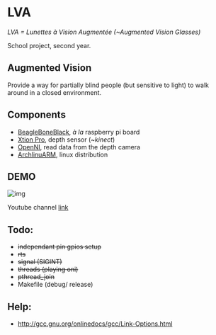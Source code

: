 LVA
===

_LVA = Lunettes à Vision Augmentée (~Augmented Vision Glasses)_

School project, second year.

Augmented Vision
----------------

Provide a way for partially blind people (but sensitive to light) to walk around
in a closed environment.

Components
----------

* [BeagleBoneBlack](http://beagleboard.org/black), _à la_ raspberry pi board
* [Xtion Pro](http://www.asus.com/Multimedia/Xtion_PRO/), depth sensor (~_kinect_)
* [OpenNI](https://github.com/OpenNI/OpenNI), read data from the depth camera
* [ArchlinuARM](http://archlinuxarm.org/), linux distribution

DEMO
----

![img](https://raw.githubusercontent.com/jeanbroid/LVA/master/demo.gif)

Youtube channel [link](https://www.youtube.com/playlist?list=PLQOvkFFH_MHpGyxOkTCT55TL4DnkGuFKl)

Todo:
-----

* ~~independant pin gpios setup~~
* ~~rts~~
* ~~signal (SIGINT)~~
* ~~threads (playing oni)~~
* ~~pthread_join~~
* Makefile (debug/ release)

Help:
-----
* http://gcc.gnu.org/onlinedocs/gcc/Link-Options.html
